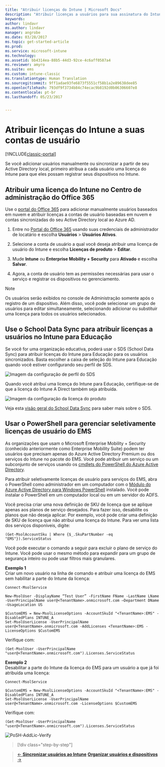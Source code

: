 ```yaml
---
title: "Atribuir licenças do Intune | Microsoft Docs"
description: "Atribuir licenças a usuários para sua assinatura do Intune"
keywords: 
author: lindavr
ms.author: lindavr
manager: angrobe
ms.date: 03/28/2017
ms.topic: get-started-article
ms.prod: 
ms.service: microsoft-intune
ms.technology: 
ms.assetid: bb4314ea-88b5-44d3-92ce-4c6aff0587a4
ms.reviewer: amyro
ms.suite: ems
ms.custom: intune-classic
ms.translationtype: Human Translation
ms.sourcegitcommit: 9ff1adae93fe6873f5551cf58b1a2e89638dee85
ms.openlocfilehash: 793df9f3734b84c74ecac9b8192d0b06306607e8
ms.contentlocale: pt-br
ms.lasthandoff: 05/23/2017


---
```


# <a name="assign-intune-licenses-to-your-user-accounts"></a>Atribuir licenças do Intune a suas contas de usuário

[!INCLUDE[classic-portal](../includes/classic-portal.md)]

Se você adicionar usuários manualmente ou sincronizar a partir de seu Active Directory local, primeiro atribua a cada usuário uma licença do Intune para que eles possam registrar seus dispositivos no Intune.

## <a name="assign-an-intune-license-in-the-office-365-admin-center"></a>Atribuir uma licença do Intune no Centro de administração do Office 365

Use o [portal do Office 365](http://go.microsoft.com/fwlink/p/?LinkId=698854) para adicionar manualmente usuários baseados em nuvem e atribuir licenças a contas de usuário baseadas em nuvem e contas sincronizadas do seu Active Directory local ao Azure AD.

1.  Entre no [Portal do Office 365](http://go.microsoft.com/fwlink/p/?LinkId=698854) usando suas credenciais de administrador de locatário e escolha **Usuários** > **Usuários Ativos**.

2.  Selecione a conta de usuário a qual você deseja atribuir uma licença de usuário do Intune e escolha **Licenças de produto** > **Editar**.

3.  Mude **Intune** ou **Enterprise Mobility + Security** para **Ativado** e escolha **Salvar**.

4. Agora, a conta de usuário tem as permissões necessárias para usar o serviço e registrar os dispositivos no gerenciamento.

> [!NOTE]
> Os usuários serão exibidos no console de Administração somente após o registro de um dispositivo. Além disso, você pode selecionar um grupo de usuários para editar simultaneamente, selecionando adicionar ou substituir uma licença para todos os usuários selecionados.

## <a name="use-school-data-sync-to-assign-licenses-to-users-in-intune-for-education"></a>Use o School Data Sync para atribuir licenças a usuários no Intune para Educação
Se você for uma organização educativa, poderá usar o SDS (School Data Sync) para atribuir licenças do Intune para Educação para os usuários sincronizados. Basta escolher a caixa de seleção do Intune para Educação quando você estiver configurando seu perfil de SDS.  

![Imagem da configuração de perfil do SDS](./media/i4e-sds-profile-setup-setting.png)

Quando você atribui uma licença do Intune para Educação, certifique-se de que a licença do Intune A Direct também seja atribuída.

![Imagem da configuração da licença do produto](./media/i4e-set-licenses.png)

Veja esta [visão geral do School Data Sync](https://support.office.com/en-us/article/Overview-of-School-Data-Sync-and-Classroom-f3d1147b-4ade-4905-8518-508e729f2e91?ui=en-US&rs=en-US&ad=US) para saber mais sobre o SDS.

## <a name="use-powershell-to-selectively-manage-ems-user-licenses"></a>Usar o PowerShell para gerenciar seletivamente licenças de usuário do EMS
As organizações que usam o Microsoft Enterprise Mobility + Security (conhecido anteriormente como Enterprise Mobility Suite) podem ter usuários que precisam apenas do Azure Active Directory Premium ou dos serviços do Intune no pacote do EMS. Você pode atribuir um serviço ou um subconjunto de serviços usando os [cmdlets do PowerShell do Azure Active Directory](https://msdn.microsoft.com/library/jj151815.aspx).

Para atribuir seletivamente licenças de usuário para serviços do EMS, abra o PowerShell como administrador em um computador com o [Módulo do Azure Active Directory para Windows PowerShell](https://msdn.microsoft.com/library/jj151815.aspx#bkmk_installmodule) instalado. Você pode instalar o PowerShell em um computador local ou em um servidor do ADFS.

Você precisa criar uma nova definição de SKU de licença que se aplique apenas aos planos de serviço desejados. Para fazer isso, desabilite os planos que não deseja aplicar. Por exemplo, você pode criar uma definição de SKU de licença que não atribui uma licença do Intune. Para ver uma lista dos serviços disponíveis, digite:

    (Get-MsolAccountSku | Where {$_.SkuPartNumber -eq "EMS"}).ServiceStatus

Você pode executar o comando a seguir para excluir o plano de serviço do Intune. Você pode usar o mesmo método para expandir para um grupo de segurança inteiro ou pode usar filtros mais granulares.

**Exemplo 1**<br>
Criar um novo usuário na linha de comando e atribuir uma licença do EMS sem habilitar a parte do Intune da licença:

    Connect-MsolService

    New-MsolUser -DisplayName “Test User” -FirstName FName -LastName LName -UserPrincipalName user@<TenantName>.onmicrosoft.com –Department DName -UsageLocation US

    $CustomEMS = New-MsolLicenseOptions -AccountSkuId "<TenantName>:EMS" -DisabledPlans INTUNE_A
    Set-MsolUserLicense -UserPrincipalName user@<TenantName>.onmicrosoft.com -AddLicenses <TenantName>:EMS -LicenseOptions $CustomEMS


Verifique com:

    (Get-MsolUser -UserPrincipalName "user@<TenantName>.onmicrosoft.com").Licenses.ServiceStatus

**Exemplo 2**<br>
Desabilitar a parte do Intune da licença do EMS para um usuário a que já foi atribuída uma licença:

    Connect-MsolService

    $CustomEMS = New-MsolLicenseOptions -AccountSkuId "<TenantName>:EMS" -DisabledPlans INTUNE_A
    Set-MsolUserLicense -UserPrincipalName user@<TenantName>.onmicrosoft.com -LicenseOptions $CustomEMS

Verifique com:

    (Get-MsolUser -UserPrincipalName "user@<TenantName>.onmicrosoft.com").Licenses.ServiceStatus

![PoSH-AddLic-Verify](./media/posh-addlic-verify.png)

>[!div class="step-by-step"]

>[&larr; **Sincronizar usuários ao Intune**](.\start-with-a-paid-subscription-to-microsoft-intune-step-2.md)     [**Organizar usuários e dispositivos** &rarr;](.\start-with-a-paid-subscription-to-microsoft-intune-step-5.md)  

